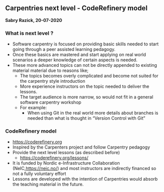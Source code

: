 ## Carpentries next level - CodeRefinery model
**Sabry Razick, 20-07-2020**

### What is next level ?

* Software carpentry is focused on providing basic skills needed to start going 
  through a peer assisted learning pedagogy.
* Once these basics are mastered and start applying on real world scenarios a 
  deeper knowledge of certain aspects is needed.
* These more advanced topics can not be directly appended to existing material 
  material due to reasons like;
  * The topics becomes overly complicated and become not suited for 
    the carpentry style introduction
  * More experience instructors on the topic needed to deliver the lessons. 
  * The target audience is more narrow, so would not fit in a general software
     carpentry workshop
  * For example:
    * When using Git in the real world  more details about branches is
      needed than what is thought in “Version Control with Git”


### CodeRefinery model

* https://coderefinery.org
* Inspired by the Carpenters project and follow Carpentry pedagogy
* Provide the next level lessons  (as described before)
  * https://coderefinery.org/lessons/
* It is funded by Nordic e-Infrastructure Collaboration (NeIC,https://neic.no/) 
  and most instructors are indirectly financed so not a fully voluntary effort 
* Lessons are developed with  the intention of Carpentries would absorb the 
  teaching material in the future. 

